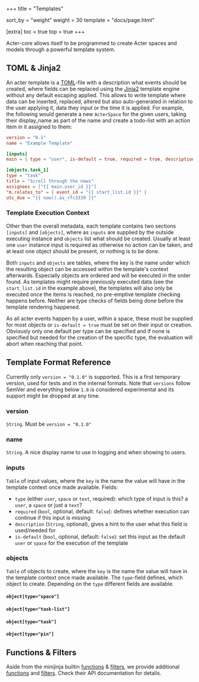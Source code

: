 +++
title = "Templates"

sort_by = "weight"
weight = 30
template = "docs/page.html"

[extra]
toc = true
top = true
+++

Acter-core allows itself to be programmed to create Acter spaces and models through a powerful template system.

## TOML & Jinja2

An acter template is a [TOML][toml]-file with a description what events should be created, where fields can be replaced using the [Jinja2][jinja2] template engine without any default escaping applied. This allows to write template where data can be inserted, replaced, altered but also auto-generated in relation to the user applying it, data they input or the time it is applied. For example, the following would generate a new `ActerSpace` for the given users, taking their display_name as part of the name and create a todo-list with an action item in it assigned to them:

```toml
version = "0.1"
name = "Example Template"

[inputs]
main = { type = "user", is-default = true, required = true, description = "The user" }

[objects.task_1]
type = "task"
title = "Scroll through the news"
assignees = ["{{ main.user_id }}"]
"m.relates_to" = { event_id = "{{ start_list.id }}" }
utc_due = "{{ now().as_rfc3339 }}"
```

### Template Execution Context

Other than the overall metadata, each template contains two sections `[inputs]` and `[objects]`, where as `inputs` are supplied by the outside executing instance and `objects` list what should be created. Usually at least one `user` instance input is required as otherwise no action can be taken, and at least one object should be present, or nothing is to be done.

Both `inputs` and `objects` are tables, where the key is the name under which the resulting object can be accessed within the template's context afterwards. Especially objects are ordered and will be executed in the order found. As templates might require previously executed data (see the `start_list.id` in the example above), the templates will also only be executed once the items is reached, no pre-emptive template checking happens before. Neither are type checks of fields being done before the template rendering happened.

As all acter events happen by a user, within a space, these must be supplied for most objects or `is-default = true` must be set on their input or creation. Obviously only one default per type can be specified and if none is specified but needed for the creation of the specific type, the evaluation will abort when reaching that point.

## Template Format Reference

Currently only `version = "0.1.0"` is supported. This is a first temporary version, used for tests and in the internal formats. Note that `versions` follow SemVer and everything below `1.0` is considered experimental and its support might be dropped at any time.

### version

`String`. Must be `version = "0.1.0"`

### name

`String`. A nice display name to use in logging and when showing to users.

### inputs

`Table` of input values, where the `key` is the name the value will have in the template context once made available. Fields:

- `type` (either `user`, `space` or `text`, required): which type of input is this? a `user`, a `space` or just a `text`?
- `required` (`bool`, optional, default: `false`): defines whether execution can continue if this input is missing
- `description` (`String`, optional), gives a hint to the user what this field is used/needed for
- `is-default` (`bool`, optional, default: `false`): set this input as the default `user` or `space` for the execution of the template

### objects

`Table` of objects to create, where the `key` is the name the value will have in the template context once made available. The `type`-field defines, which object to create. Depending on the `type` different fields are available.

#### `object[type="space"]`

#### `object[type="task-list"]`

#### `object[type="task"]`

#### `object[type="pin"]`

## Functions & Filters

Aside from the minijinja builtin [functions](https://docs.rs/minijinja/latest/minijinja/functions/index.html#functions) & [filters](https://docs.rs/minijinja/latest/minijinja/filters/index.html#functions), we provide additional [functions](/api/main/rust/effektio_core/templates/functions.html) and [filters](/api/main/rust/effektio_core/templaets/filters.html). Check their API documentation for details.

[toml]: https://github.com/toml-lang/toml
[jinja2]: https://jinja.palletsprojects.com/en/3.1.x/templates/
